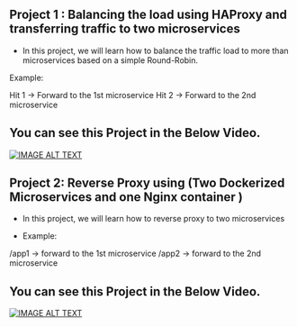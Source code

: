 ## Project 1 : Balancing the load using HAProxy and transferring traffic to two microservices

- In this project, we will learn how to balance the traffic load to more than microservices based on a simple Round-Robin.

Example:

Hit 1  → Forward to the 1st microservice 
Hit 2 →  Forward to the 2nd microservice 

## You can see this Project in the Below Video. 

[![IMAGE ALT TEXT](http://https://img.youtube.com/vi/tPjTk6381G8/0.jpg)](http://www.youtube.com/watch?v=tPjTk6381G8 " Project:1  DevOps Project using HA Proxy Load-Balancer")


## Project 2: Reverse Proxy using (Two Dockerized Microservices and one Nginx container )

 - In this project, we will learn how to reverse proxy to two microservices 

 - Example: 

  /app1  → forward to the 1st microservice
  /app2 → forward to the 2nd microservice
 
## You can see this Project in the Below Video. 

[![IMAGE ALT TEXT](http://https://img.youtube.com/vi/1gSKz7-ZaL8/0.jpg)](http://www.youtube.com/watch?v=1gSKz7-ZaL8 " Project:1 Reverse Proxy using (Two Dockerized Microservices and one Nginx container )")

